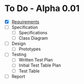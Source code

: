 # To Do - Alpha 0.01
- [X] [Requirements](Requirements.md)
- [ ] Specification
    - [ ] Specifications
	- [ ] Class Diagram
- [ ] Design
    - [ ] Prototypes
- [ ] Testing
    - [ ] Written Test Plan
    - [ ] Initial Test Table Plan
    - [ ] Test Table
- [ ] Report
